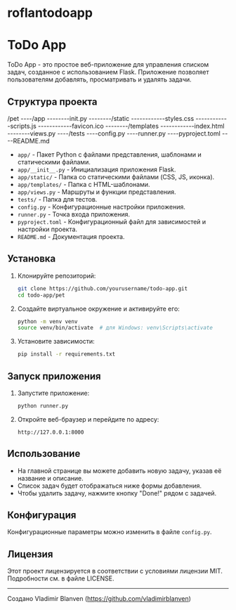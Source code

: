 # roflantodoapp

# ToDo App

ToDo App - это простое веб-приложение для управления списком задач, созданное с использованием Flask. Приложение позволяет пользователям добавлять, просматривать и удалять задачи.

## Структура проекта

/pet
----/app
--------init.py
--------/static
------------styles.css
------------scripts.js
------------favicon.ico
--------/templates
------------index.html
--------views.py
----/tests
----config.py
----runner.py
----pyproject.toml
----README.md


- `app/` - Пакет Python с файлами представления, шаблонами и статическими файлами.
- `app/__init__.py` - Инициализация приложения Flask.
- `app/static/` - Папка со статическими файлами (CSS, JS, иконка).
- `app/templates/` - Папка с HTML-шаблонами.
- `app/views.py` - Маршруты и функции представления.
- `tests/` - Папка для тестов.
- `config.py` - Конфигурационные настройки приложения.
- `runner.py` - Точка входа приложения.
- `pyproject.toml` - Конфигурационный файл для зависимостей и настройки проекта.
- `README.md` - Документация проекта.

## Установка

1. Клонируйте репозиторий:

    ```sh
    git clone https://github.com/yourusername/todo-app.git
    cd todo-app/pet
    ```

2. Создайте виртуальное окружение и активируйте его:

    ```sh
    python -m venv venv
    source venv/bin/activate  # для Windows: venv\Scripts\activate
    ```

3. Установите зависимости:

    ```sh
    pip install -r requirements.txt
    ```

## Запуск приложения

1. Запустите приложение:

    ```sh
    python runner.py
    ```

2. Откройте веб-браузер и перейдите по адресу:

    ```
    http://127.0.0.1:8000
    ```

## Использование

- На главной странице вы можете добавить новую задачу, указав её название и описание.
- Список задач будет отображаться ниже формы добавления.
- Чтобы удалить задачу, нажмите кнопку "Done!" рядом с задачей.

## Конфигурация

Конфигурационные параметры можно изменить в файле `config.py`.

## Лицензия

Этот проект лицензируется в соответствии с условиями лицензии MIT. Подробности см. в файле LICENSE.

---

Создано Vladimir Blanven (https://github.com/vladimirblanven)
